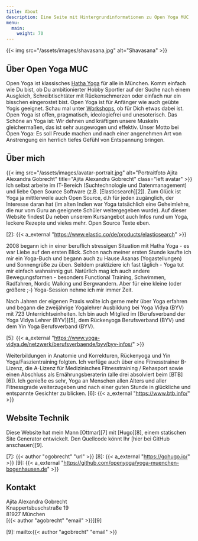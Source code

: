 ```yaml
---
title: About
description: Eine Seite mit Hintergrundinformationen zu Open Yoga MUC
menu:
  main:
    weight: 70
---
```


{{< img src="/assets/images/shavasana.jpg" alt="Shavasana" >}}


## Über Open Yoga MUC

Open Yoga ist klassisches [Hatha Yoga][0] für alle in München. Komm einfach wie Du bist, ob Du ambitionierter Hobby Sportler auf der Suche nach einem Ausgleich, Schreibtischtäter mit Rückenschmerzen oder einfach nur ein bisschen eingerostet bist. Open Yoga ist für Anfänger wie auch geübte Yogis geeignet. Schau mal unter [Workshops][1], ob für Dich etwas dabei ist. Open Yoga ist offen, pragmatisch, ideologiefrei und unesoterisch. Das Schöne an Yoga ist: Wir dehnen und kräftigen unsere Muskeln  gleichermaßen, das ist sehr ausgewogen und effektiv. Unser Motto bei Open Yoga: Es soll Freude machen und nach einer angenehmen Art von Anstrengung ein herrlich tiefes Gefühl von Entspannung bringen.

[0]: /artikel/2017/was-ist-yoga
[1]: /workshops/


## Über mich

{{< img src="/assets/images/avatar-portrait.jpg" alt="Portraitfoto Ajita Alexandra Gobrecht" title="Ajita Alexandra Gobrecht" class="left avatar" >}} Ich selbst arbeite im IT-Bereich (Suchtechnologie und Datenmanagement) und liebe Open Source Software (z.B. [Elasticsearch][2]). Zum Glück ist Yoga ja mittlerweile auch Open Source, d.h für jeden zugänglich, der Interesse daran hat (im alten Indien  war Yoga tatsächlich eine Geheimlehre, die nur vom Guru an geeignete Schüler weitergegeben wurde). Auf dieser Website findest Du neben unserem Kursangebot auch Infos rund um Yoga, leckere Rezepte und vieles mehr. Open Source Texte eben.

[2]: {{< a_external "https://www.elastic.co/de/products/elasticsearch" >}}


2008 begann ich in einer beruflich stressigen Situation mit Hatha Yoga - es war Liebe auf den ersten Blick. Schon nach meiner ersten Stunde kaufte ich mir ein Yoga-Buch und begann auch zu Hause Asanas (Yogastellungen) und Sonnengrüße zu üben. Seitdem praktiziere ich fast täglich - Yoga tut mir einfach wahnsinnig gut. Natürlich mag ich auch andere Bewegungsformen - besonders Functional Training, Schwimmen, Radfahren, Nordic Walking und Bergwandern. Aber für eine kleine (oder größere ;-) Yoga-Session nehme ich mir immer Zeit.


Nach Jahren der eigenen Praxis wollte ich gerne mehr über Yoga erfahren und begann die zweijährige Yogalehrer Ausbildung bei Yoga Vidya (BYV) mit 723 Unterrichtseinheiten. Ich bin auch Mitglied im [Berufsverband der Yoga Vidya Lehrer (BYV)][5], dem Rückenyoga Berufsverband (BYV) und dem Yin Yoga Berufsverband (BYV).

[5]: {{< a_external "https://www.yoga-vidya.de/netzwerk/berufsverbaende/byv/byv-infos/" >}}


Weiterbildungen in Anatomie und Korrekturen, Rückenyoga und Yin Yoga/Faszientraining folgten. Ich verfüge auch über eine Fitnesstrainer B-Lizenz, die A-Lizenz für Medizinisches Fitnesstraining / Rehasport sowie einen Abschluss als Ernährungsberaterin (alle drei absolviert beim [BTB][6]). Ich genieße es sehr, Yoga an Menschen allen Alters und aller Fitnessgrade weiterzugeben und nach einer guten Stunde in glückliche und entspannte Gesichter zu blicken.
[6]: {{< a_external "https://www.btb.info/" >}}

## Website Technik

Diese Website hat mein Mann [Ottmar][7] mit [Hugo][8], einem statischen Site Generator entwickelt. Den Quellcode könnt Ihr [hier bei GitHub anschauen][9].

[7]: {{< author "ogobrecht" "url" >}}
[8]: {{< a_external "https://gohugo.io/" >}}
[9]: {{< a_external "https://github.com/openyoga/yoga-muenchen-bogenhausen.de" >}}


## Kontakt

Ajita Alexandra Gobrecht  
Knappertsbuschstraße 19  
81927 München    
[{{< author "agobrecht" "email" >}}][9]

[9]: mailto:{{< author "agobrecht" "email" >}}

